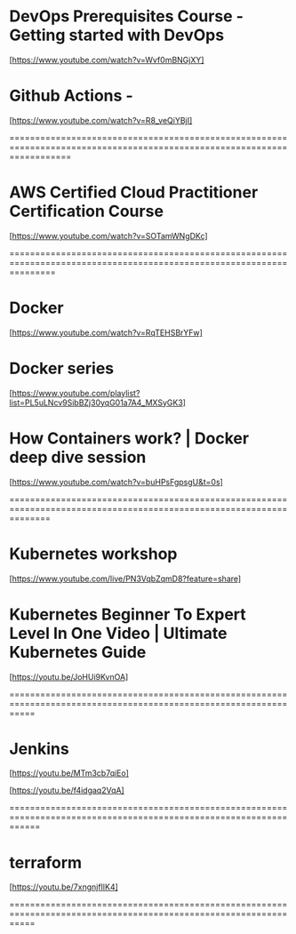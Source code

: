 
# DevOps Prerequisites Course - Getting started with DevOps

[https://www.youtube.com/watch?v=Wvf0mBNGjXY]

# Github Actions -  

[https://www.youtube.com/watch?v=R8_veQiYBjI]

========================================================================================================================

# AWS Certified Cloud Practitioner Certification Course

[https://www.youtube.com/watch?v=SOTamWNgDKc]

=====================================================================================================================

# Docker

[https://www.youtube.com/watch?v=RqTEHSBrYFw]

# Docker series

[https://www.youtube.com/playlist?list=PL5uLNcv9SibBZj30yqG01a7A4_MXSyGK3]

# How Containers work? | Docker deep dive session

[https://www.youtube.com/watch?v=buHPsFgpsgU&t=0s]


====================================================================================================================

# Kubernetes workshop

[https://www.youtube.com/live/PN3VqbZqmD8?feature=share]

# Kubernetes Beginner To Expert Level In One Video | Ultimate Kubernetes Guide 

[https://youtu.be/JoHUi9KvnOA]

=================================================================================================================

# Jenkins

[https://youtu.be/MTm3cb7qiEo]

[https://youtu.be/f4idgaq2VqA]

==================================================================================================================

# terraform

[https://youtu.be/7xngnjfIlK4]

=================================================================================================================
